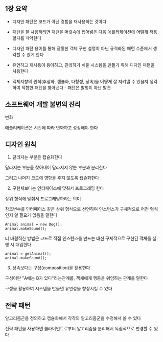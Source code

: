 ## 1장 요약

* 디자인 패턴은 코드가 아닌 경험을 재사용하는 것이다  

* 패턴을 잘 사용하려면 패턴을 머릿속에 집어넣은 다음 애플리케이션에 어떻게 적용할지를 파악한다  

* 디자인 패턴 용어를 통해 장황한 객체 구현 설명이 아닌 규격화된 패턴 수준에서 생각할 수 있게 한다 

* 유연하고 재사용이 용이하고, 관리하기 쉬운 시스템을 만들기 위해 디자인 패턴을 사용한다 

* 객체지향의 원칙(추상화, 캡슐화, 다형성, 상속)을 어떻게 잘 지켜낼 수 있을지 생각하여 적합한 패턴을 찾아낸다 - 패턴은 발명이 아닌 발견

## 소프트웨어 개발 불변의 진리

변화  

애플리케이션은 시간에 따라 변화하고 성장해야 한다  

## 디자인 원칙 

1. 달라지는 부분은 캡슐화한다

달라지는 부분을 찾아내어 달라지지 않는 부분과 분리한다    

그리고 나머지 코드에 영향을 주지 않도록 캡슐화한다  

2. 구현체보다는 인터페이스에 맞춰서 프로그래밍 한다

상위 형식에 맞춰서 프로그래밍하라는 의미  

참조변수를 인터페이스 같은 상위 형식으로 선언하여 인스턴스가 구체적으로 어떤 형식인지 알 필요가 없음을 말한다  

```
Animal animal = new Dog();
animal.makeSound();
```

더 바람직한 방법은 코드로 직접 인스턴스를 만드는 대신 구체적으로 구현된 객체를 실행 시 대입한다  

```
animal = getAnimal();
animal.makeSound();
```

3. 상속보다는 구성(composition)을 활용한다

구성이란 "A에는 B가 있다"라는관계롤, 객체에게 행동을 위임하는 관계를 말한다  

구성을 활용하여 시스템을 만들면 유연성을 향상시킬 수 있다  

## 전략 패턴

알고리즘군을 정의하고 캡슐화해서 각각의 알고리즘군을 수정해서 쓸 수 있다  

전략 패턴을 사용하면 클라이언트로부터 알고리즘을 분리해서 독립적으로 변경할 수 있다

